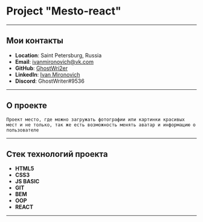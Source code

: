 # Project "Mesto-react"

---

## Мои контакты
- **Location**: Saint Petersburg, Russia
- **Email**: ivanmironovich@vk.com
- **GitHub**: [GhostWri2er][2]
- **LinkedIn**: [Ivan Mironovich][3]
- **Discord**: GhostWriter#9536
---

## О проекте
`Проект место, где можно загружать фотографии или картинки красивых мест и не только, так же есть возможность менять аватар и информацию о пользователе`

---

## Стек технологий проекта
- **HTML5**
- **CSS3**
- **JS BASIC**
- **GIT**
- **BEM**
- **OOP**
- **REACT**

---


[2]: (https://github.com/GhostWri2er)
[3]: (https://www.linkedin.com/in/ivan-mironovich-99aab3223/)

